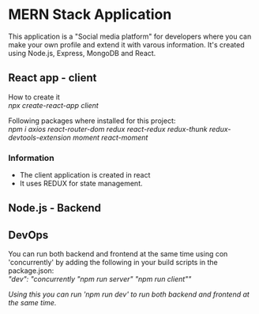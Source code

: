 # MERN Stack Application

This application is a "Social media platform" for developers where you can make your own profile and extend it with varous information. It's created using Node.js, Express, MongoDB and React. 

## React app - client

How to create it <br>
<i>npx create-react-app client </i>

Following packages where installed for this project: <br>
<i>npm i axios react-router-dom redux react-redux redux-thunk redux-devtools-extension moment react-moment</i>

### Information
- The client application is created in react
- It uses REDUX for state management.

## Node.js - Backend

## DevOps

You can run both backend and frontend at the same time using con 'concurrently' by adding the following in your build scripts in the package.json: <br>
<i> "dev": "concurrently \"npm run server\" \"npm run client\"" <i> <br>

Using this you can run 'npm run dev' to run both backend and frontend at the same time. <br>